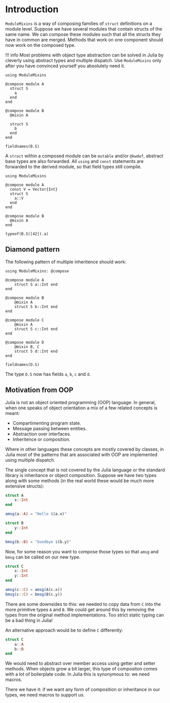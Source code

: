 # Introduction

`ModuleMixins` is a way of composing families of `struct` definitions on a module level. Suppose we have several modules that contain structs of the same name. We can compose these modules such that all the structs they have in common are merged. Methods that work on one component should now work on the composed type.

!!! info
    Most problems with object type abstraction can be solved in Julia by cleverly using abstract types and multiple dispatch. Use `ModuleMixins` only after you have convinced yourself you absolutely need it.

```@example
using ModuleMixins

@compose module A
  struct S
    a
  end
end

@compose module B
  @mixin A

  struct S
    b
  end
end

fieldnames(B.S)
```

A `struct` within a composed module can be `mutable` and/or `@kwdef`, abstract base types are also forwarded. All `using` and `const` statements are forwarded to the derived module, so that field types still compile.

```@example
using ModuleMixins

@compose module A
  const V = Vector{Int}
  struct S
    a::V
  end
end

@compose module B
  @mixin A
end

typeof(B.S([42]).a)
```

## Diamond pattern

The following pattern of multiple inheritence should work:

```@example 1
using ModuleMixins: @compose

@compose module A
    struct S a::Int end
end

@compose module B
    @mixin A
    struct S b::Int end
end

@compose module C
    @mixin A
    struct S c::Int end
end

@compose module D
    @mixin B, C
    struct S d::Int end
end

fieldnames(D.S)
```

The type `D.S` now has fields `a`, `b`, `c` and `d`.

## Motivation from OOP

Julia is not an object oriented programming (OOP) language. In general, when one speaks of object orientation a mix of a few related concepts is meant:

- Compartimenting program state.
- Message passing between entities.
- Abstraction over interfaces.
- Inheritence or composition.

Where in other languages these concepts are mostly covered by classes, in Julia most of the patterns that are associated with OOP are implemented using multiple dispatch.

The single concept that is not covered by the Julia language or the standard library is inheritance or object composition. Suppose we have two types along with some methods (in the real world these would be much more extensive structs):

```julia
struct A
    x::Int
end

amsg(a::A) = "Hello $(a.x)"

struct B
    y::Int
end

bmsg(b::B) = "Goodbye $(b.y)"
```

Now, for some reason you want to compose those types so that `amsg` and `bmsg` can be called on our new type.

```julia
struct C
    x::Int
    y::Int
end

amsg(c::C) = amsg(A(c.x))
bmsg(c::C) = bmsg(B(c.y))
```

There are some downsides to this: we needed to copy data from `C` into the more primitive types `A` and `B`. We could get around this by removing the types from the original method implementations. Too strict static typing can be a bad thing in Julia!

An alternative approach would be to define `C` differently:

```julia
struct C
    a::A
    b::B
end
```

We would need to abstract over member access using getter and setter methods. When objects grow a bit larger, this type of compositon comes with a lot of boilerplate code. In Julia this is synonymous to: we need macros.

There we have it: if we want any form of composition or inheritance in our types, we need macros to support us.

